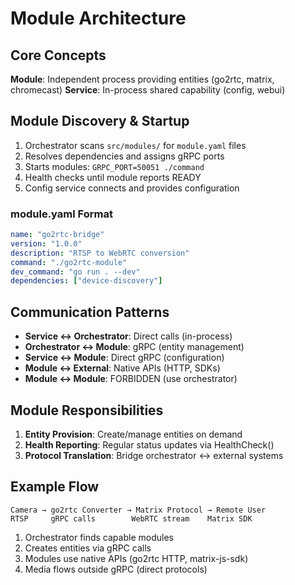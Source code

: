 # Module Architecture

## Core Concepts

**Module**: Independent process providing entities (go2rtc, matrix, chromecast)
**Service**: In-process shared capability (config, webui)

## Module Discovery & Startup

1. Orchestrator scans `src/modules/` for `module.yaml` files
2. Resolves dependencies and assigns gRPC ports
3. Starts modules: `GRPC_PORT=50051 ./command`
4. Health checks until module reports READY
5. Config service connects and provides configuration

### module.yaml Format
```yaml
name: "go2rtc-bridge"
version: "1.0.0"
description: "RTSP to WebRTC conversion"
command: "./go2rtc-module"
dev_command: "go run . --dev"
dependencies: ["device-discovery"]
```

## Communication Patterns

- **Service ↔ Orchestrator**: Direct calls (in-process)
- **Orchestrator ↔ Module**: gRPC (entity management)
- **Service ↔ Module**: Direct gRPC (configuration)
- **Module ↔ External**: Native APIs (HTTP, SDKs)
- **Module ↔ Module**: FORBIDDEN (use orchestrator)

## Module Responsibilities

1. **Entity Provision**: Create/manage entities on demand
2. **Health Reporting**: Regular status updates via HealthCheck()
3. **Protocol Translation**: Bridge orchestrator ↔ external systems

## Example Flow

```
Camera → go2rtc Converter → Matrix Protocol → Remote User
RTSP     gRPC calls        WebRTC stream    Matrix SDK
```

1. Orchestrator finds capable modules
2. Creates entities via gRPC calls
3. Modules use native APIs (go2rtc HTTP, matrix-js-sdk)
4. Media flows outside gRPC (direct protocols)